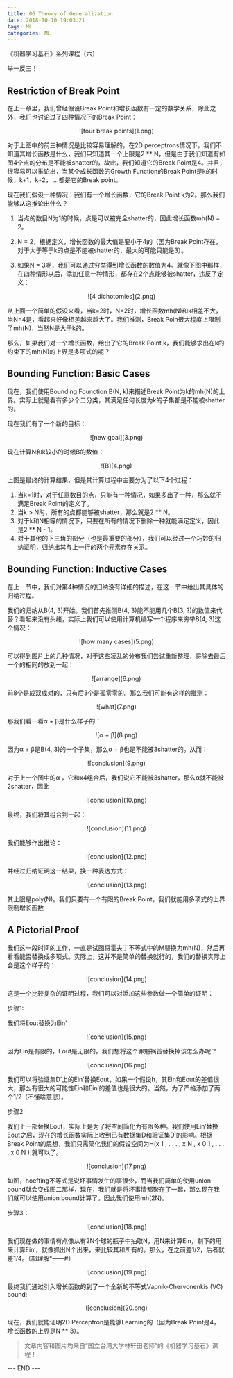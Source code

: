 ```yaml
---
title: 06 Theory of Generalization
date: 2018-10-10 19:03:21
tags: ML
categories: ML
---
```


《机器学习基石》系列课程（六）


举一反三！

<!-- more -->

## Restriction of Break Point

在上一章里，我们曾经假设Break Point和增长函数有一定的数学关系，除此之外，我们也讨论过了四种情况下的Break Point：

<div align=center> ![four break points](1.png) </div>

对于上图中的前三种情况是比较容易理解的，在2D perceptrons情况下，我们不知道其增长函数是什么，我们只知道其一个上限是2 \*\* N，但是由于我们知道有如图4个点的分布是不能被shatter的，故此，我们知道它的Break Point是4。并且，很容易可以推论出，当某个成长函数的Growth Function的Break Point是k的时候，k+1，k+2， ...都是它的Break point。

现在我们假设一种情况：我们有一个增长函数，它的Break Point k为2。那么我们能够从这推论出什么？

1. 当点的数目N为1的时候，点是可以被完全shatter的，因此增长函数mh(N) = 2。

2. N = 2，根据定义，增长函数的最大值是要小于4的（因为Break Point存在，对于大于等于k的点是不能被shatter的，最大的可能只能是3）。

3. 如果N = 3呢，我们可以通过穷举得到增长函数的数值为4。就像下图中那样，在四种情形以后，添加任意一种情形，都存在2个点能够被shatter，违反了定义：

   <div align=center> ![4 dichotomies](2.png) </div>

从上面一个简单的假设来看，当k=2时，N=2时，增长函数mh(N)和k相差不大，当N=4是，看起来好像相差越来越大了。我们推测，Break Poin很大程度上限制了mh(N)，当然N是大于k的。

那么，如果我们对一个增长函数，给出了它的Break Point k，我们能够求出在k的约束下的mh(N)的上界是多项式的呢？

## Bounding Function: Basic Cases

现在，我们使用Bounding Founction B(N, k)来描述Break Point为k的mh(N)的上界。实际上就是看有多少个二分类，其满足任何长度为k的子集都是不能被shatter的。

现在我们有了一个新的目标：

<div align=center> ![new goal](3.png) </div>

现在计算N和k较小的时候B的数值：

<div align=center> ![B](4.png)</div>

上图是最终的计算结果，但是其计算过程中主要分为了以下4个过程：

1. 当k=1时，对于任意数目的点，只能有一种情况，如果多出了一种，那么就不满足Break Point的定义了。
2. 当k > N时，所有的点都能够被shatter，那么就是2 \*\* N。
3. 对于k和N相等的情况下，只要在所有的情况下删除一种就能满足定义，因此是2 \*\* N - 1。
4. 对于其他的下三角的部分（也是最重要的部分），我们可以经过一个巧妙的归纳证明，归纳出其与上一行的两个元素存在关系。

## Bounding Function: Inductive Cases

在上一节中，我们对第4种情况的归纳没有详细的描述，在这一节中给出其具体的归纳过程。

我们的归纳从B(4, 3)开始。我们首先推测B(4, 3)能不能用几个B(3, ?)的数值来代替？看起来没有头绪，实际上我们可以使用计算机编写一个程序来穷举B(4, 3)这个情况：

<div align=center> ![how many cases](5.png) </div>

可以得到图片上的几种情况，对于这些凌乱的分布我们尝试重新整理，将除去最后一个的相同的放到一起：

<div align=center> ![arrange](6.png) </div>

前8个是成双成对的，只有后3个是孤零零的。那么我们可能有这样的推测：

<div align=center> ![what](7.png) </div>

那我们看一看α + β是什么样子的：

<div align=center> ![α + β](8.png) </div>

因为α + β是B(4, 3)的一个子集，那么α + β也是不能被3shatter的。从而：

<div align=center> ![conclusion](9.png) </div>

对于上一个图中的α ，它和x4组合后，我们说它不能被3shatter，那么α就不能被2shatter，因此

<div align=center> ![conclusion](10.png) </div>



最终，我们将其组合到一起：

<div align=center> ![conclusion](11.png) </div>

我们能够作出推论：

<div align=center> ![conclusion](12.png) </div>

并经过归纳证明这一结果，换一种表达方式：

<div align=center> ![conclusion](13.png) </div>

其上限是poly(N)。我们只要有一个有限的Break Point，我们就能用多项式的上界限制增长函数

## A Pictorial Proof

我们这一段时间的工作，一直是试图将霍夫丁不等式中的M替换为mh(N)，然后再看看能否替换成多项式。实际上，这并不是简单的替换就行的，我们的替换实际上会是这个样子的：

<div align=center> ![conclusion](14.png) </div>

这是一个比较复杂的证明过程，我们可以对添加这些参数做一个简单的证明：



步骤1:

我们将Eout替换为Ein'

<div align=center> ![conclusion](15.png) </div>

因为Ein是有限的，Eout是无限的，我们想将这个罪魁祸首替换掉该怎么办呢？

<div align=center> ![conclusion](16.png) </div>

我们可以将验证集D’上的Ein’替换Eout，如果一个假设h，其Ein和Eout的差值很大，那么有很大的可能性Ein和Ein‘的差值也是很大的。当然，为了严格添加了两个1/2（不懂啥意思）。



步骤2:

我们上一部替换Eout，实际上是为了将空间简化为有限多种。我们使用Ein‘替换Eout之后，现在的增长函数实际上收到已有数据集D和验证集D’的影响。根据Break Point的思想，我们只需简化我们的假设空间为H(x 1 , . . . , x N , x 0 1 , . . . , x 0 N )|就可以了。

<div align=center> ![conclusion](17.png) </div>

如图，hoeffing不等式是说坏事情发生的事很少，而当我们简单的使用union bound就会变成图二那样，现在，我们就是将坏事情都聚在了一起，那么现在我们就可以使用union bound计算了。因此我们使用mh(2N)。



步骤3：

<div align=center> ![conclusion](18.png) </div>

我们现在做的事情有点像从有2N个球的瓶子中抽取N，用N来计算Ein，剩下的用来计算Ein‘，就像抓出N个出来，来比较其和所有的。那么，在之前差1/2，后者就差1/4。（部理解*——#）

<div align=center> ![conclusion](19.png) </div>



最终我们通过引入增长函数的到了一个全新的不等式Vapnik-Chervonenkis (VC) bound:

<div align=center> ![conclusion](20.png) </div>

现在，我们就能证明2D Perceptron是能够Learning的（因为Break Point是4， 增长函数的上界是N \*\* 3）。

> 文章内容和图片均来自“国立台湾大学林轩田老师”的《机器学习基石》课程！

--- END --- 